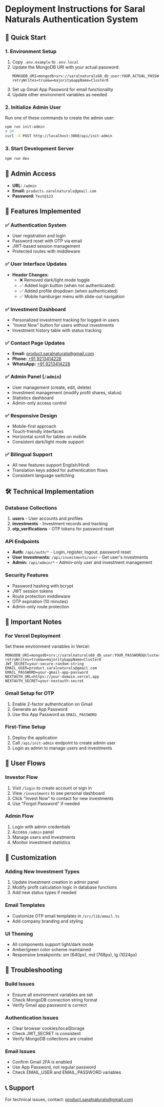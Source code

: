 # Deployment Instructions for Saral Naturals Authentication System

## 🚀 Quick Start

### 1. Environment Setup
1. Copy `.env.example` to `.env.local`
2. Update the MongoDB URI with your actual password:
   ```
   MONGODB_URI=mongodb+srv://saralnaturals68_db_user:YOUR_ACTUAL_PASSWORD@cluster0.0pk9uwm.mongodb.net/?retryWrites=true&w=majority&appName=Cluster0
   ```
3. Set up Gmail App Password for email functionality
4. Update other environment variables as needed

### 2. Initialize Admin User
Run one of these commands to create the admin user:
```bash
npm run init:admin
# OR
curl -X POST http://localhost:3000/api/init-admin
```

### 3. Start Development Server
```bash
npm run dev
```

## 🔐 Admin Access
- **URL:** `/admin`
- **Email:** `products.saralnaturals@gmail.com`
- **Password:** `Test@123`

## 📱 Features Implemented

### ✅ Authentication System
- User registration and login
- Password reset with OTP via email
- JWT-based session management
- Protected routes with middleware

### ✅ User Interface Updates
- **Header Changes:**
  - ❌ Removed dark/light mode toggle
  - ✅ Added login button (when not authenticated)
  - ✅ Added profile dropdown (when authenticated)
  - ✅ Mobile hamburger menu with slide-out navigation

### ✅ Investment Dashboard
- Personalized investment tracking for logged-in users
- "Invest Now" button for users without investments
- Investment history table with status tracking

### ✅ Contact Page Updates
- **Email:** [product.saralnaturals@gmail.com](mailto:product.saralnaturals@gmail.com)
- **Phone:** [+91 9213414228](tel:+919213414228)
- **WhatsApp:** [+91 9213414228](https://wa.me/919213414228)

### ✅ Admin Panel (`/admin`)
- User management (create, edit, delete)
- Investment management (modify profit shares, status)
- Statistics dashboard
- Admin-only access control

### ✅ Responsive Design
- Mobile-first approach
- Touch-friendly interfaces
- Horizontal scroll for tables on mobile
- Consistent dark/light mode support

### ✅ Bilingual Support
- All new features support English/Hindi
- Translation keys added for authentication flows
- Consistent language switching

## 🛠 Technical Implementation

### Database Collections
1. **users** - User accounts and profiles
2. **investments** - Investment records and tracking
3. **otp_verifications** - OTP tokens for password reset

### API Endpoints
- **Auth:** `/api/auth/*` - Login, register, logout, password reset
- **User Investments:** `/api/investments/user` - Get user's investments
- **Admin:** `/api/admin/*` - Admin-only user and investment management

### Security Features
- Password hashing with bcrypt
- JWT session tokens
- Route protection middleware
- OTP expiration (10 minutes)
- Admin-only route protection

## 🚨 Important Notes

### For Vercel Deployment
Set these environment variables in Vercel:
```
MONGODB_URI=mongodb+srv://saralnaturals68_db_user:YOUR_PASSWORD@cluster0.0pk9uwm.mongodb.net/?retryWrites=true&w=majority&appName=Cluster0
JWT_SECRET=your-secure-random-string
EMAIL_USER=product.saralnaturals@gmail.com
EMAIL_PASSWORD=your-gmail-app-password
NEXTAUTH_URL=https://your-domain.vercel.app
NEXTAUTH_SECRET=your-nextauth-secret
```

### Gmail Setup for OTP
1. Enable 2-factor authentication on Gmail
2. Generate an App Password
3. Use this App Password as `EMAIL_PASSWORD`

### First-Time Setup
1. Deploy the application
2. Call `/api/init-admin` endpoint to create admin user
3. Login as admin to manage users and investments

## 🎯 User Flows

### Investor Flow
1. Visit `/login` to create account or sign in
2. View `/investments` to see personal dashboard
3. Click "Invest Now" to contact for new investments
4. Use "Forgot Password" if needed

### Admin Flow
1. Login with admin credentials
2. Access `/admin` panel
3. Manage users and investments
4. Monitor investment statistics

## 🔧 Customization

### Adding New Investment Types
1. Update investment creation in admin panel
2. Modify profit calculation logic in database functions
3. Add new status types if needed

### Email Templates
- Customize OTP email templates in `/src/lib/email.ts`
- Add company branding and styling

### UI Theming
- All components support light/dark mode
- Amber/green color scheme maintained
- Responsive breakpoints: sm (640px), md (768px), lg (1024px)

## 🐛 Troubleshooting

### Build Issues
- Ensure all environment variables are set
- Check MongoDB connection string format
- Verify Gmail app password is correct

### Authentication Issues
- Clear browser cookies/localStorage
- Check JWT_SECRET is consistent
- Verify MongoDB collections are created

### Email Issues
- Confirm Gmail 2FA is enabled
- Use App Password, not regular password
- Check EMAIL_USER and EMAIL_PASSWORD variables

## 📞 Support
For technical issues, contact: product.saralnaturals@gmail.com